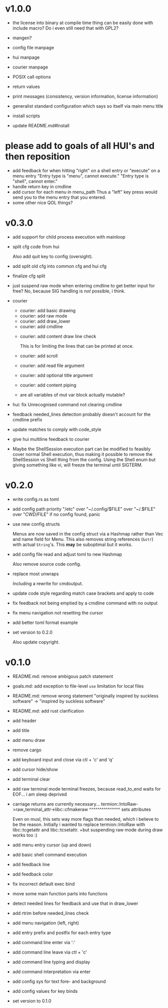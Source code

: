 # v1.0.0

- the license into binary at compile time thing can be easily done with include
  macro?
  Do i even still need that with GPL2?

- mangen?
- config file manpage
- hui manpage
- courier manpage
- POSIX call options
- return values
- print messages (consistency, version information, license information)
- generalist standard configuration which says so itself via main menu title
- install scripts
- update README.md#Install

# please add to goals of all HUI's and then reposition

- add feedback for when hitting "right" on a shell entry or "execute" on a menu
  entry
  "Entry type is \"menu\", cannot execute."
  "Entry type is \"shell\", cannot enter."
- handle return key in cmdline
- add cursor for each menu in menu_path
  Thus a "left" key press would send you to the menu entry that you entered.
- some other nice QOL things?

# v0.3.0

+ add support for child process execution with mainloop

+ split cfg code from hui

  Also add quit key to config (oversight).

+ add split old cfg into common cfg and hui cfg
+ finalize cfg split

+ just suspend raw mode when entering cmdline to get better input for free?
  No, because SIG handling is _not_ possible, i think.

- courier
	+ courier: add basic drawing
	+ courier: add raw mode
	+ courier: add draw_lower
	+ courier: add cmdline
	- courier: add content draw line check
	  
	  This is for limiting the lines that can be printed at once.

	- courier: add scroll
	- courier: add read file argument
	- courier: add optional title argument
	- courier: add content piping
	- are all variables of mut var block actually mutable?

- hui: fix Unrecognised command not clearing cmdline
- feedback needed_lines detection probably doesn't account for the cmdline
  prefix

- update matches to comply with code_style

- give hui multiline feedback to courier

- Maybe the ShellSession execution part can be modified to feasibly cover normal
  Shell execution, thus making it possible to remove the ShellSession vs Shell
  thing from the config.
  Using the Shell enum but giving something like vi, will freeze the terminal
  until SIGTERM.

# v0.2.0

+ write config.rs as toml
+ add config path priority
  "/etc" over "~/.config/$FILE" over "~/.$FILE" over "$CWD/$FILE"
  if no config found, panic

+ use new config structs

  Menus are now saved in the config struct via a Hashmap rather than Vec and name
  field for Menu.
  This also removes string references (`&str`) with actual `String`'s.
  This **may** be suboptimal but it works.
  
+ add config file read and adjust toml to new Hashmap

  Also remove source code config.

+ replace most unwraps

  Including a rewrite for cmdoutput.

+ update code style regarding match case brackets and apply to code

+ fix feedback not being emptied by a cmdline command with no output

+ fix menu navigation not resetting the cursor

+ add better toml format example
+ set version to 0.2.0
  
  Also update copyright.

# v0.1.0

+ README.md: remove ambigous patch statement
+ goals.md: add exception to file-level `use` limitation for local files

+ README.md: remove wrong statement
  "originally inspired by suckless software" -> "inspired by suckless software"
+ README.md: add rust clarification

+ add header
+ add title
+ add menu draw

+ remove cargo

+ add keyboard input and close via ctl + 'c' and 'q'
+ add cursor hide/show
+ add terminal clear
+ add raw terminal mode
  terminal freezes, because read_to_end waits for EOF... i am sleep deprived

+ carriage returns are currently necessary...
  termion::IntoRaw->raw_terminal_attr->libc::cfmakeraw
				       ^^^^^^^^^^^^^^^
				       sets attributes

  Even on musl, this sets way more flags than needed, which i believe to be the
  reason.
  Initially i wanted to replace termion::IntoRaw with libc::tcgetattr and
  libc::tcsetattr.
	+but suspending raw mode during draw works too :)

+ add menu entry cursor (up and down)
+ add basic shell command execution
+ add feedback line
+ add feedback color
+ fix incorrect default exec bind
+ move some main function parts into functions
+ detect needed lines for feedback and use that in draw_lower
+ add rtrim before needed_lines check
+ add menu navigation (left, right)
+ add entry prefix and postfix for each entry type
+ add command line enter via ':'
+ add command line leave via ctl + 'c'
+ add command line typing and display
+ add command interpretation via enter
+ add config sys for text fore- and background
+ add config values for key binds
+ set version to 0.1.0
